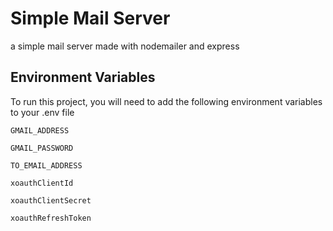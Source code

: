 # Simple Mail Server

a simple mail server made with nodemailer and express

## Environment Variables

To run this project, you will need to add the following environment variables to your .env file

`GMAIL_ADDRESS`

`GMAIL_PASSWORD`

`TO_EMAIL_ADDRESS`

`xoauthClientId`

`xoauthClientSecret`

`xoauthRefreshToken`
